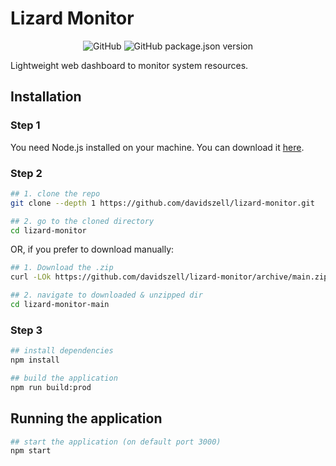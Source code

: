 # Lizard Monitor
<p align="center">
    <img alt="GitHub" src="https://img.shields.io/github/license/davidszell/lizard-monitor">
    <img alt="GitHub package.json version" src="https://img.shields.io/github/package-json/v/davidszell/lizard-monitor">
</p>

Lightweight web dashboard to monitor system resources.

## Installation

### Step 1

You need Node.js installed on your machine. You can download it [here](https://nodejs.org/en/download/).

### Step 2
```sh
## 1. clone the repo
git clone --depth 1 https://github.com/davidszell/lizard-monitor.git

## 2. go to the cloned directory
cd lizard-monitor

```
OR, if you prefer to download manually:

```sh
## 1. Download the .zip
curl -LOk https://github.com/davidszell/lizard-monitor/archive/main.zip && unzip main.zip

## 2. navigate to downloaded & unzipped dir
cd lizard-monitor-main

```

### Step 3

```sh
## install dependencies
npm install

## build the application
npm run build:prod

```

## Running the application

```sh
## start the application (on default port 3000)
npm start

```